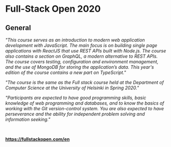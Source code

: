 # **Full-Stack Open 2020**

## General

_"This course serves as an introduction to modern web application development with JavaScript. The main focus is on building single page applications with ReactJS that use REST APIs built with Node.js. The course also contains a section on GraphQL, a modern alternative to REST APIs.
The course covers testing, configuration and environment management, and the use of MongoDB for storing the application’s data. This year's edition of the course contains a new part on TypeScript."_

_"The course is the same as the Full stack course held at the Department of Computer Science at the University of Helsinki in Spring 2020."_

_"Participants are expected to have good programming skills, basic knowledge of web programming and databases, and to know the basics of working with the Git version-control system. You are also expected to have perseverance and the ability for independent problem solving and information seeking."_

<br/>

**https://fullstackopen.com/en**
